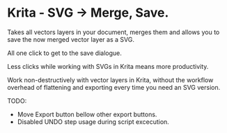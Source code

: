 # Krita - SVG -> Merge, Save.
Takes all vectors layers in your document, merges them and allows you to save the now merged vector layer as a SVG. 

All one click to get to the save dialogue.

Less clicks while working with SVGs in Krita means more productivity.

Work non-destructively with vector layers in Krita, without the workflow overhead of flattening and exporting every time you need an SVG version.


TODO:

- Move Export button bellow other export buttons.
- Disabled UNDO step usage during script excecution.
